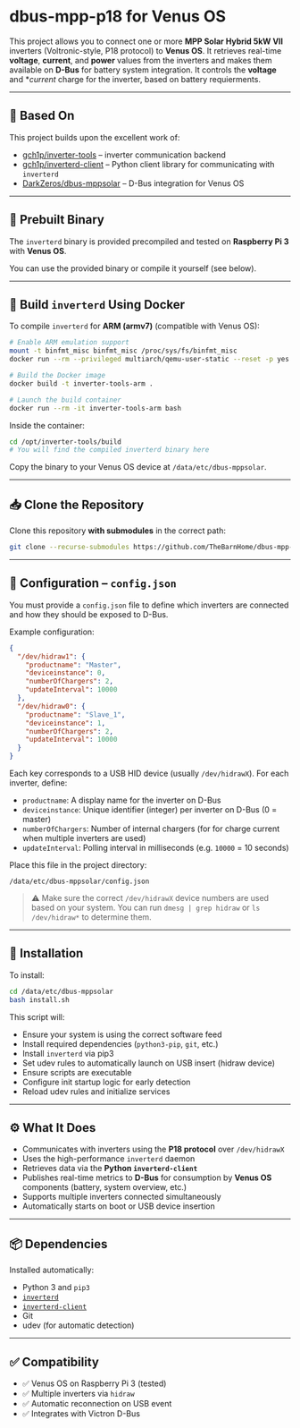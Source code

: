 # dbus-mpp-p18 for Venus OS

This project allows you to connect one or more **MPP Solar Hybrid 5kW VII** inverters (Voltronic-style, P18 protocol) to **Venus OS**. It retrieves real-time **voltage**, **current**, and **power** values from the inverters and makes them available on **D-Bus** for battery system integration. It controls the **voltage** and **current* charge for the inverter, based on battery requierments.

---

## 🔗 Based On

This project builds upon the excellent work of:

- [gch1p/inverter-tools](https://github.com/gch1p/inverter-tools) – inverter communication backend
- [gch1p/inverterd-client](https://github.com/gch1p/inverterd-client) – Python client library for communicating with `inverterd`
- [DarkZeros/dbus-mppsolar](https://github.com/DarkZeros/dbus-mppsolar) – D-Bus integration for Venus OS

---

## 🧱 Prebuilt Binary

The `inverterd` binary is provided precompiled and tested on **Raspberry Pi 3** with **Venus OS**.

You can use the provided binary or compile it yourself (see below).

---

## 🐳 Build `inverterd` Using Docker

To compile `inverterd` for **ARM (armv7)** (compatible with Venus OS):

```bash
# Enable ARM emulation support
mount -t binfmt_misc binfmt_misc /proc/sys/fs/binfmt_misc
docker run --rm --privileged multiarch/qemu-user-static --reset -p yes

# Build the Docker image
docker build -t inverter-tools-arm .

# Launch the build container
docker run --rm -it inverter-tools-arm bash
```

Inside the container:

```bash
cd /opt/inverter-tools/build
# You will find the compiled inverterd binary here
```

Copy the binary to your Venus OS device at `/data/etc/dbus-mppsolar`.

---

## 📥 Clone the Repository

Clone this repository **with submodules** in the correct path:

```bash
git clone --recurse-submodules https://github.com/TheBarnHome/dbus-mpp-p18 /data/etc/dbus-mppsolar
```

---

## 🧩 Configuration – `config.json`

You must provide a `config.json` file to define which inverters are connected and how they should be exposed to D-Bus.

Example configuration:

```json
{
  "/dev/hidraw1": {
    "productname": "Master",
    "deviceinstance": 0,
    "numberOfChargers": 2,
    "updateInterval": 10000
  },
  "/dev/hidraw0": {
    "productname": "Slave_1",
    "deviceinstance": 1,
    "numberOfChargers": 2,
    "updateInterval": 10000
  }
}
```

Each key corresponds to a USB HID device (usually `/dev/hidrawX`). For each inverter, define:

- `productname`: A display name for the inverter on D-Bus
- `deviceinstance`: Unique identifier (integer) per inverter on D-Bus (0 = master)
- `numberOfChargers`: Number of internal chargers (for for charge current when multiple inverters are used)
- `updateInterval`: Polling interval in milliseconds (e.g. `10000` = 10 seconds)

Place this file in the project directory:

```
/data/etc/dbus-mppsolar/config.json
```

> ⚠️ Make sure the correct `/dev/hidrawX` device numbers are used based on your system. You can run `dmesg | grep hidraw` or `ls /dev/hidraw*` to determine them.

---

## 🚀 Installation

To install:

```bash
cd /data/etc/dbus-mppsolar
bash install.sh
```

This script will:

- Ensure your system is using the correct software feed
- Install required dependencies (`python3-pip`, `git`, etc.)
- Install `inverterd` via pip3
- Set udev rules to automatically launch on USB insert (hidraw device)
- Ensure scripts are executable
- Configure init startup logic for early detection
- Reload udev rules and initialize services

---

## ⚙️ What It Does

- Communicates with inverters using the **P18 protocol** over `/dev/hidrawX`
- Uses the high-performance `inverterd` daemon
- Retrieves data via the **Python `inverterd-client`**
- Publishes real-time metrics to **D-Bus** for consumption by **Venus OS** components (battery, system overview, etc.)
- Supports multiple inverters connected simultaneously
- Automatically starts on boot or USB device insertion

---

## 📦 Dependencies

Installed automatically:
- Python 3 and `pip3`
- [`inverterd`](https://github.com/gch1p/inverter-tools)
- [`inverterd-client`](https://github.com/gch1p/inverterd-client)
- Git
- udev (for automatic detection)

---

## ✅ Compatibility

- ✅ Venus OS on Raspberry Pi 3 (tested)
- ✅ Multiple inverters via `hidraw`
- ✅ Automatic reconnection on USB event
- ✅ Integrates with Victron D-Bus
